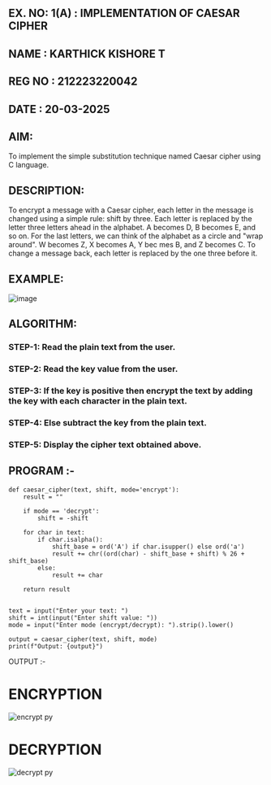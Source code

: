 ## EX. NO: 1(A) : IMPLEMENTATION OF CAESAR CIPHER

## NAME : KARTHICK KISHORE T
## REG NO : 212223220042
## DATE : 20-03-2025

## AIM:

To implement the simple substitution technique named Caesar cipher using C language.

## DESCRIPTION:

To encrypt a message with a Caesar cipher, each letter in the message is changed using a simple rule: shift by three. Each letter is replaced by the letter three letters ahead in the alphabet. A becomes D, B becomes E, and so on. For the last letters, we can think of the
alphabet as a circle and "wrap around". W becomes Z, X becomes A, Y bec mes B, and Z
becomes C. To change a message back, each letter is replaced by the one three before it.

## EXAMPLE:



![image](https://github.com/Hemamanigandan/CNS/assets/149653568/eb9c6c43-8c80-4cdd-b9d4-91705a311c79)


## ALGORITHM:

### STEP-1: Read the plain text from the user.
### STEP-2: Read the key value from the user.
### STEP-3: If the key is positive then encrypt the text by adding the key with each character in the plain text.
### STEP-4: Else subtract the key from the plain text.
### STEP-5: Display the cipher text obtained above.


## PROGRAM :-
```
def caesar_cipher(text, shift, mode='encrypt'):
    result = ""
    
    if mode == 'decrypt':
        shift = -shift  
    
    for char in text:
        if char.isalpha():
            shift_base = ord('A') if char.isupper() else ord('a')
            result += chr((ord(char) - shift_base + shift) % 26 + shift_base)
        else:
            result += char  
    
    return result


text = input("Enter your text: ")
shift = int(input("Enter shift value: "))
mode = input("Enter mode (encrypt/decrypt): ").strip().lower()

output = caesar_cipher(text, shift, mode)
print(f"Output: {output}")
```

OUTPUT :-

# ENCRYPTION
![encrypt py](https://github.com/user-attachments/assets/835f7d9e-3a32-44f1-b70f-42ee7b6212ce)

# DECRYPTION
![decrypt py](https://github.com/user-attachments/assets/31352eda-933d-4e68-b721-d490cf2e718d)

